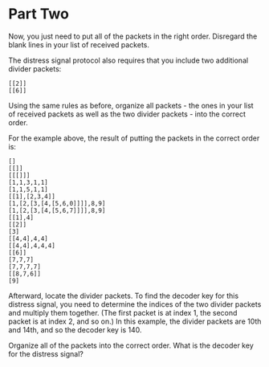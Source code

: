 # Part Two

Now, you just need to put all of the packets in the right order. Disregard the
blank lines in your list of received packets.

The distress signal protocol also requires that you include two additional
divider packets:

```
[[2]]
[[6]]
```

Using the same rules as before, organize all packets - the ones in your list of
received packets as well as the two divider packets - into the correct order.

For the example above, the result of putting the packets in the correct order is:

```
[]
[[]]
[[[]]]
[1,1,3,1,1]
[1,1,5,1,1]
[[1],[2,3,4]]
[1,[2,[3,[4,[5,6,0]]]],8,9]
[1,[2,[3,[4,[5,6,7]]]],8,9]
[[1],4]
[[2]]
[3]
[[4,4],4,4]
[[4,4],4,4,4]
[[6]]
[7,7,7]
[7,7,7,7]
[[8,7,6]]
[9]
```

Afterward, locate the divider packets. To find the decoder key for this
distress signal, you need to determine the indices of the two divider packets
and multiply them together. (The first packet is at index 1, the second packet
is at index 2, and so on.) In this example, the divider packets are 10th and
14th, and so the decoder key is 140.

Organize all of the packets into the correct order. What is the decoder key for
the distress signal?

